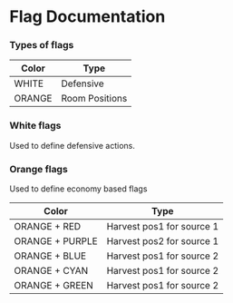 # Flag Documentation

### Types of flags

| Color  | Type |
| ------------- | ------------- |
| WHITE  | Defensive  |
| ORANGE  | Room Positions |

### White flags

Used to define defensive actions.

### Orange flags

Used to define economy based flags

| Color  | Type |
| ------------- | ------------- |
| ORANGE + RED  | Harvest pos1 for source 1  |
| ORANGE + PURPLE | Harvest pos2 for source 1 |
| ORANGE + BLUE | Harvest pos1 for source 2 |
| ORANGE + CYAN | Harvest pos1 for source 2 |
| ORANGE + GREEN | Harvest pos1 for source 2 |